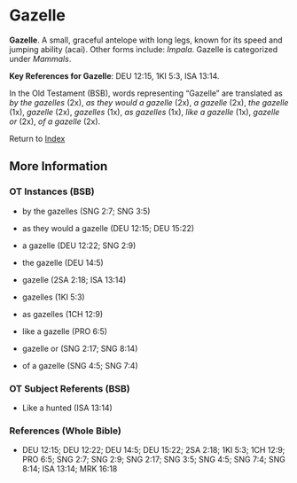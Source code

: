 # Gazelle
**Gazelle**. 
A small, graceful antelope with long legs, known for its speed and jumping ability (acai). 
Other forms include: 
*Impala*. 
Gazelle is categorized under _Mammals_. 


**Key References for Gazelle**: 
DEU 12:15, 1KI 5:3, ISA 13:14. 


In the Old Testament (BSB), words representing “Gazelle” are translated as 
*by the gazelles* (2x), *as they would a gazelle* (2x), *a gazelle* (2x), *the gazelle* (1x), *gazelle* (2x), *gazelles* (1x), *as gazelles* (1x), *like a gazelle* (1x), *gazelle or* (2x), *of a gazelle* (2x). 




Return to [Index](00-Index.md)

## More Information

### OT Instances (BSB)

* by the gazelles (SNG 2:7; SNG 3:5)

* as they would a gazelle (DEU 12:15; DEU 15:22)

* a gazelle (DEU 12:22; SNG 2:9)

* the gazelle (DEU 14:5)

* gazelle (2SA 2:18; ISA 13:14)

* gazelles (1KI 5:3)

* as gazelles (1CH 12:9)

* like a gazelle (PRO 6:5)

* gazelle or (SNG 2:17; SNG 8:14)

* of a gazelle (SNG 4:5; SNG 7:4)



### OT Subject Referents (BSB)

* Like a hunted (ISA 13:14)



### References (Whole Bible)

* DEU 12:15; DEU 12:22; DEU 14:5; DEU 15:22; 2SA 2:18; 1KI 5:3; 1CH 12:9; PRO 6:5; SNG 2:7; SNG 2:9; SNG 2:17; SNG 3:5; SNG 4:5; SNG 7:4; SNG 8:14; ISA 13:14; MRK 16:18



